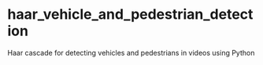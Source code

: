 # haar_vehicle_and_pedestrian_detection
Haar cascade for detecting vehicles and pedestrians in videos using Python
